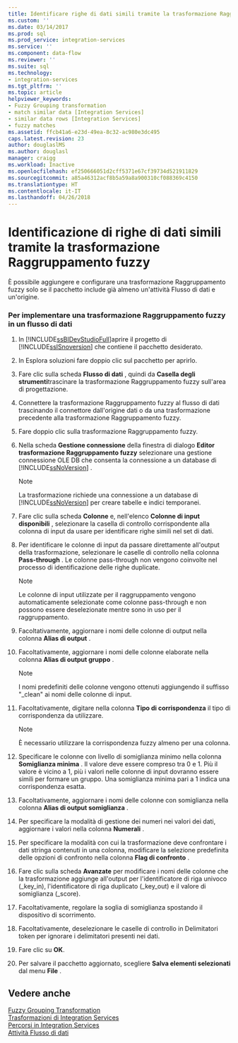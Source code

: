 ```yaml
---
title: Identificare righe di dati simili tramite la trasformazione Raggruppamento fuzzy | Microsoft Docs
ms.custom: ''
ms.date: 03/14/2017
ms.prod: sql
ms.prod_service: integration-services
ms.service: ''
ms.component: data-flow
ms.reviewer: ''
ms.suite: sql
ms.technology:
- integration-services
ms.tgt_pltfrm: ''
ms.topic: article
helpviewer_keywords:
- Fuzzy Grouping transformation
- match similar data [Integration Services]
- similar data rows [Integration Services]
- fuzzy matches
ms.assetid: ffcb41a6-e23d-49ea-8c32-ac980e3dc495
caps.latest.revision: 23
author: douglaslMS
ms.author: douglasl
manager: craigg
ms.workload: Inactive
ms.openlocfilehash: ef250666051d2cff5371e67cf39734d521911829
ms.sourcegitcommit: a85a46312acf8b5a59a8a900310cf088369c4150
ms.translationtype: HT
ms.contentlocale: it-IT
ms.lasthandoff: 04/26/2018
---
```

# <a name="identify-similar-data-rows-by-using-the-fuzzy-grouping-transformation"></a>Identificazione di righe di dati simili tramite la trasformazione Raggruppamento fuzzy
  È possibile aggiungere e configurare una trasformazione Raggruppamento fuzzy solo se il pacchetto include già almeno un'attività Flusso di dati e un'origine.  
  
### <a name="to-implement-fuzzy-grouping-transformation-in-a-data-flow"></a>Per implementare una trasformazione Raggruppamento fuzzy in un flusso di dati  
  
1.  In [!INCLUDE[ssBIDevStudioFull](../../../includes/ssbidevstudiofull-md.md)]aprire il progetto di [!INCLUDE[ssISnoversion](../../../includes/ssisnoversion-md.md)] che contiene il pacchetto desiderato.  
  
2.  In Esplora soluzioni fare doppio clic sul pacchetto per aprirlo.  
  
3.  Fare clic sulla scheda **Flusso di dati** , quindi da **Casella degli strumenti**trascinare la trasformazione Raggruppamento fuzzy sull'area di progettazione.  
  
4.  Connettere la trasformazione Raggruppamento fuzzy al flusso di dati trascinando il connettore dall'origine dati o da una trasformazione precedente alla trasformazione Raggruppamento fuzzy.  
  
5.  Fare doppio clic sulla trasformazione Raggruppamento fuzzy.  
  
6.  Nella scheda **Gestione connessione** della finestra di dialogo **Editor trasformazione Raggruppamento fuzzy** selezionare una gestione connessione OLE DB che consenta la connessione a un database di [!INCLUDE[ssNoVersion](../../../includes/ssnoversion-md.md)] .  
  
    > [!NOTE]  
    >  La trasformazione richiede una connessione a un database di [!INCLUDE[ssNoVersion](../../../includes/ssnoversion-md.md)] per creare tabelle e indici temporanei.  
  
7.  Fare clic sulla scheda **Colonne** e, nell'elenco **Colonne di input disponibili** , selezionare la casella di controllo corrispondente alla colonna di input da usare per identificare righe simili nel set di dati.  
  
8.  Per identificare le colonne di input da passare direttamente all'output della trasformazione, selezionare le caselle di controllo nella colonna **Pass-through** . Le colonne pass-through non vengono coinvolte nel processo di identificazione delle righe duplicate.  
  
    > [!NOTE]  
    >  Le colonne di input utilizzate per il raggruppamento vengono automaticamente selezionate come colonne pass-through e non possono essere deselezionate mentre sono in uso per il raggruppamento.  
  
9. Facoltativamente, aggiornare i nomi delle colonne di output nella colonna **Alias di output** .  
  
10. Facoltativamente, aggiornare i nomi delle colonne elaborate nella colonna **Alias di output gruppo** .  
  
    > [!NOTE]  
    >  I nomi predefiniti delle colonne vengono ottenuti aggiungendo il suffisso "_clean" ai nomi delle colonne di input.  
  
11. Facoltativamente, digitare nella colonna **Tipo di corrispondenza** il tipo di corrispondenza da utilizzare.  
  
    > [!NOTE]  
    >  È necessario utilizzare la corrispondenza fuzzy almeno per una colonna.  
  
12. Specificare le colonne con livello di somiglianza minimo nella colonna **Somiglianza minima** . Il valore deve essere compreso tra 0 e 1. Più il valore è vicino a 1, più i valori nelle colonne di input dovranno essere simili per formare un gruppo. Una somiglianza minima pari a 1 indica una corrispondenza esatta.  
  
13. Facoltativamente, aggiornare i nomi delle colonne con somiglianza nella colonna **Alias di output somiglianza** .  
  
14. Per specificare la modalità di gestione dei numeri nei valori dei dati, aggiornare i valori nella colonna **Numerali** .  
  
15. Per specificare la modalità con cui la trasformazione deve confrontare i dati stringa contenuti in una colonna, modificare la selezione predefinita delle opzioni di confronto nella colonna **Flag di confronto** .  
  
16. Fare clic sulla scheda **Avanzate** per modificare i nomi delle colonne che la trasformazione aggiunge all'output per l'identificatore di riga univoco (_key_in), l'identificatore di riga duplicato (_key_out) e il valore di somiglianza (_score).  
  
17. Facoltativamente, regolare la soglia di somiglianza spostando il dispositivo di scorrimento.  
  
18. Facoltativamente, deselezionare le caselle di controllo in Delimitatori token per ignorare i delimitatori presenti nei dati.  
  
19. Fare clic su **OK**.  
  
20. Per salvare il pacchetto aggiornato, scegliere **Salva elementi selezionati** dal menu **File** .  
  
## <a name="see-also"></a>Vedere anche  
 [Fuzzy Grouping Transformation](../../../integration-services/data-flow/transformations/fuzzy-grouping-transformation.md)   
 [Trasformazioni di Integration Services](../../../integration-services/data-flow/transformations/integration-services-transformations.md)   
 [Percorsi in Integration Services](../../../integration-services/data-flow/integration-services-paths.md)   
 [Attività Flusso di dati](../../../integration-services/control-flow/data-flow-task.md)  
  
  
